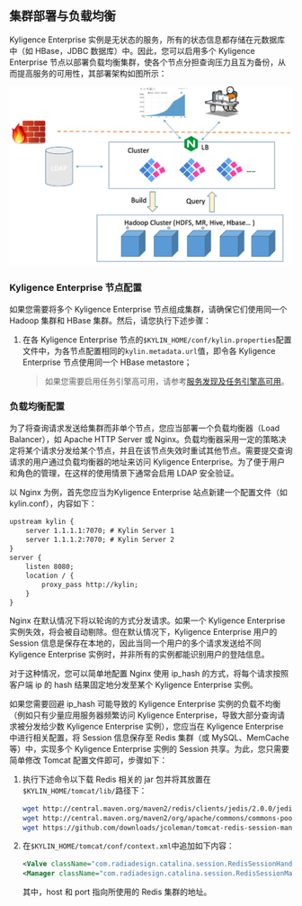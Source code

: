 ## 集群部署与负载均衡


Kyligence Enterprise 实例是无状态的服务，所有的状态信息都存储在元数据库中（如 HBase，JDBC 数据库）中。因此，您可以启用多个 Kyligence Enterprise 节点以部署负载均衡集群，使各个节点分担查询压力且互为备份，从而提高服务的可用性，其部署架构如图所示：

![部署架构](images/cluster.png)

### Kyligence Enterprise 节点配置

如果您需要将多个 Kyligence Enterprise 节点组成集群，请确保它们使用同一个 Hadoop 集群和 HBase 集群。然后，请您执行下述步骤：

1. 在各 Kyligence Enterprise 节点的`$KYLIN_HOME/conf/kylin.properties`配置文件中，为各节点配置相同的`kylin.metadata.url`值，即令各 Kyligence Enterprise 节点使用同一个 HBase metastore；

   > 如果您需要启用任务引擎高可用，请参考[服务发现及任务引擎高可用](advancing_installation_ha.cn.md)。

### 负载均衡配置

为了将查询请求发送给集群而非单个节点，您应当部署一个负载均衡器（Load Balancer），如 Apache HTTP Server 或 Nginx。负载均衡器采用一定的策略决定将某个请求分发给某个节点，并且在该节点失效时重试其他节点。需要提交查询请求的用户通过负载均衡器的地址来访问 Kyligence Enterprise。为了便于用户和角色的管理，在这样的使用情景下通常会启用 LDAP 安全验证。

以 Nginx 为例，首先您应当为Kyligence Enterprise 站点新建一个配置文件（如kylin.conf），内容如下：

```shell
upstream kylin {
    server 1.1.1.1:7070; # Kylin Server 1
    server 1.1.1.2:7070; # Kylin Server 2
}
server {
    listen 8080;
    location / {
        proxy_pass http://kylin;
    }
}
```
Nginx 在默认情况下将以轮询的方式分发请求。如果一个 Kyligence Enterprise 实例失效，将会被自动剔除。但在默认情况下，Kyligence Enterprise 用户的 Session 信息是保存在本地的，因此当同一个用户的多个请求发送给不同 Kyligence Enterprise 实例时，并非所有的实例都能识别用户的登陆信息。

对于这种情况，您可以简单地配置 Nginx 使用 ip_hash 的方式，将每个请求按照客户端 ip 的 hash 结果固定地分发至某个 Kyligence Enterprise 实例。

如果您需要回避 ip_hash 可能导致的 Kyligence Enterprise 实例的负载不均衡（例如只有少量应用服务器频繁访问 Kyligence Enterprise，导致大部分查询请求被分发给少数 Kyligence Enterprise 实例），您应当在 Kyligence Enterprise 中进行相关配置，将 Session 信息保存至 Redis 集群（或 MySQL、MemCache 等）中，实现多个 Kyligence Enterprise 实例的 Session 共享。为此，您只需要简单修改 Tomcat 配置文件即可，步骤如下：

1. 执行下述命令以下载 Redis 相关的 jar 包并将其放置在`$KYLIN_HOME/tomcat/lib/`路径下：
   ```sh
   wget http://central.maven.org/maven2/redis/clients/jedis/2.0.0/jedis-2.0.0.jar
   wget http://central.maven.org/maven2/org/apache/commons/commons-pool2/2.2/commons-pool2-2.2.jar
   wget https://github.com/downloads/jcoleman/tomcat-redis-session-manager/tomcat-redis-session-manager-1.2-tomcat-7-java-7.jar
   ```
2. 在`$KYLIN_HOME/tomcat/conf/context.xml`中追加如下内容：

   ```xml
   <Valve className="com.radiadesign.catalina.session.RedisSessionHandlerValve" />
   <Manager className="com.radiadesign.catalina.session.RedisSessionManager" host="localhost" port="6379" database="0" maxInactiveInterval="60"/>
   ```
   其中，host 和 port 指向所使用的 Redis 集群的地址。
